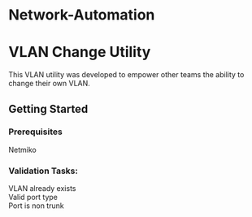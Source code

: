 # Network-Automation

# VLAN Change Utility

This VLAN utility was developed to empower other teams the ability to change their own VLAN.

## Getting Started 

### Prerequisites
Netmiko

### Validation Tasks: 
VLAN already exists  
Valid port type  
Port is non trunk  
 
